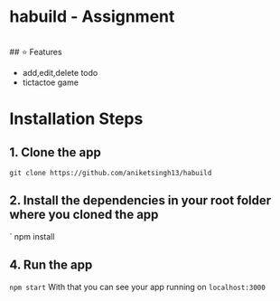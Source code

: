 # habuild - Assignment

<br/>
## ⭐ Features

- add,edit,delete todo
- tictactoe game
 

 # Installation Steps
 ##  1. Clone the app
 `
 git clone https://github.com/aniketsingh13/habuild
 `
 ## 2. Install the dependencies in your root folder where you cloned the app
 `
npm install

## 4. Run the app
`
npm start
`
With that you can see your app running on `localhost:3000`
